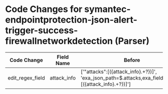 # Code Changes for symantec-endpointprotection-json-alert-trigger-success-firewallnetworkdetection (Parser)

| Code Change | Field Name | Before | After |
|-------------|------------|--------|-------|
| edit_regex_field | attack_info | ['"attacks":\[({attack_info}.+?\})\]', 'exa_json_path=$.attacks,exa_field_name=:\[({attack_info}.+?\})\]'] | ['"attacks":\[({attack_info}.+?\})\]', 'exa_json_path=$.attacks,exa_regex=\[({attack_info}.+?\})\]'] |
